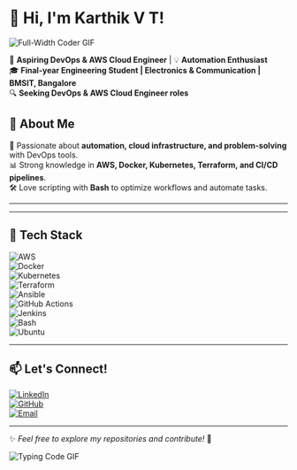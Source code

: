 # 👋 Hi, I'm Karthik V T!  

![Full-Width Coder GIF](https://media.giphy.com/media/qgQUggAC3Pfv687qPC/giphy.gif)


🚀 **Aspiring DevOps & AWS Cloud Engineer** | 💡 **Automation Enthusiast**  
🎓 **Final-year Engineering Student | Electronics & Communication | BMSIT, Bangalore**  
🔍 **Seeking DevOps & AWS Cloud Engineer roles**  

## 🌟 About Me  
🔧 Passionate about **automation, cloud infrastructure, and problem-solving** with DevOps tools.  
📊 Strong knowledge in **AWS, Docker, Kubernetes, Terraform, and CI/CD pipelines**.  
🛠 Love scripting with **Bash** to optimize workflows and automate tasks.  

---

---

## 🚀 Tech Stack  

![AWS](https://img.shields.io/badge/AWS-232F3E?style=flat&logo=amazon-aws&logoColor=white)  
![Docker](https://img.shields.io/badge/Docker-2496ED?style=flat&logo=docker&logoColor=white)  
![Kubernetes](https://img.shields.io/badge/Kubernetes-326CE5?style=flat&logo=kubernetes&logoColor=white)  
![Terraform](https://img.shields.io/badge/Terraform-623CE4?style=flat&logo=terraform&logoColor=white)  
![Ansible](https://img.shields.io/badge/Ansible-EE0000?style=flat&logo=ansible&logoColor=white)  
![GitHub Actions](https://img.shields.io/badge/GitHub%20Actions-2088FF?style=flat&logo=github-actions&logoColor=white)  
![Jenkins](https://img.shields.io/badge/Jenkins-D24939?style=flat&logo=jenkins&logoColor=white)  
![Bash](https://img.shields.io/badge/Bash-4EAA25?style=flat&logo=gnu-bash&logoColor=white)  
![Ubuntu](https://img.shields.io/badge/Ubuntu-E95420?style=flat&logo=ubuntu&logoColor=white)  

---

## 📫 Let's Connect!  

[![LinkedIn](https://img.shields.io/badge/LinkedIn-0077B5?style=flat&logo=linkedin&logoColor=white)](https://www.linkedin.com/in/karthik67/)  
[![GitHub](https://img.shields.io/badge/GitHub-181717?style=flat&logo=github&logoColor=white)](https://github.com/karthikvt22)  
[![Email](https://img.shields.io/badge/Email-D14836?style=flat&logo=gmail&logoColor=white)](mailto:vtkarthik22@gmail.com)  

---

✨ *Feel free to explore my repositories and contribute!* 🚀  

![Typing Code GIF](https://media.giphy.com/media/LMcB8XospGZO8UQq87/giphy.gif)  
